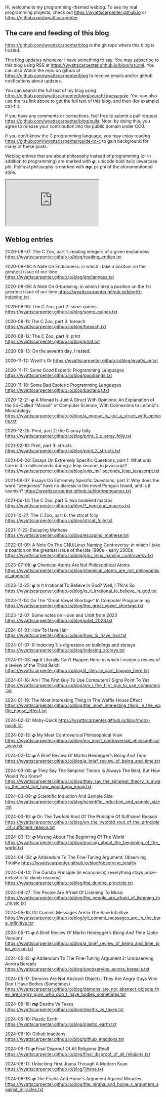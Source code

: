 Hi, welcome to my programming-themed weblog. To see my real programming projects, check out <https://wyattscarpenter.github.io> or <https://github.com/wyattscarpenter>.

## The care and feeding of this blog

<https://github.com/wyattscarpenter/blog> is the git repo where this blog is hosted.

This blog updates whenever I have something to say. You may subscribe to this blog using RSS at <https://wyattscarpenter.github.io/blog/rss.xml><!--Here's the rss as an html alternate link, although I don't know if anything honors this in any particular way.--><link rel="alternate" type="application/rss+xml" title="Wyatt S Carpenter’s Blog, RSS Feed" href="rss.xml"/>. You can also Watch the repo on github at <https://github.com/wyattscarpenter/blog> to receive emails and/or github notifications about updates.

You can search the full text of my blog using <https://github.com/wyattscarpenter/blog/search?q=example>. You can also use the rss link above to get the full text of this blog, and then (for example) ctrl-f it.

If you have any comments or corrections, feel free to submit a pull request <https://github.com/wyattscarpenter/blog/pulls>. Note: by doing this, you agree to release your contribution into the public domain under CC0.

If you don't know the C programming language, you may enjoy reading <https://github.com/wyattscarpenter/guide-to-c> to gain background for many of these posts.

Weblog entries that are about philosophy instead of programming (or in addition to programming) are marked with 𝝋, unicode bold italic lowercase phi. Political philosophy is marked with 𝝅𝝋, pi-phi of the aforementioned style.

<link rel="stylesheet" type="text/css" href="/style.css" /> <!-- This line is merely to style the page correctly in systems that respect such styling; it has no semantic meaning otherwise. -->

<iframe src="https://wyattscarpenter.github.io/the-webring-weblog-webring-widget/"></iframe>

## Weblog entries

2020-08-07: The C Zoo, part 1: reading integers of a given endianness <https://wyattscarpenter.github.io/blog/reading_endian.txt>

2020-08-08: A Note On Endianness: in which I take a position on the greatest issue of our time <https://wyattscarpenter.github.io/blog/endianness.txt>

2020-08-09: A Note On 0-Indexing: in which I take a position on the 1st greatest issue of our time <https://wyattscarpenter.github.io/blog/0-indexing.txt>

2020-08-10: The C Zoo, part 2: some quines <https://wyattscarpenter.github.io/blog/some_quines.txt>

2020-08-11: The C Zoo, part 3: foreach <https://wyattscarpenter.github.io/blog/foreach.txt>

2020-08-12: The C Zoo, part 4: print <https://wyattscarpenter.github.io/blog/print.txt>

2020-08-13: On the seventh day, I rested.

2020-11-12: Wyatt's Or <https://wyattscarpenter.github.io/blog/wyatts_or.txt>

2020-11-17: Some Good Esoteric Programming Languages <https://wyattscarpenter.github.io/blog/goodlangs.txt>

2020-11-18: Some Bad Esoteric Programming Languages <https://wyattscarpenter.github.io/blog/badlangs.txt>

2020-12-21: 𝝋 A Monad Is Just A Struct With Opinions: An Explanation of the So-Called "Monad" of Computer Science, With Connexions to Leibniz's Monadology <https://wyattscarpenter.github.io/blog/a_monad_is_just_a_struct_with_opinions.txt>

2020-12-25: Print, part 2: the C array folly <https://wyattscarpenter.github.io/blog/print_2_c_array_folly.txt>

2021-02-10: Print, part 3: structs <https://wyattscarpenter.github.io/blog/print_3_structs.txt>

2021-04-06: Essays On Extremely Specific Questions, part 1: What unix time is it in milliseconds during a leap second, in javascript? <https://wyattscarpenter.github.io/blog/unix_milliseconds_leap_javascript.txt>

2021-06-07: Essays On Extremely Specific Questions, part 2: Why does the word “penguinos” have no diaresis in the novel Penguin Island, and is it spanish? <https://wyattscarpenter.github.io/blog/penguinos.txt>

2021-06-13: The C Zoo, part 5: two bookend macros <https://wyattscarpenter.github.io/blog/2_bookend_macros.txt>

2021-10-27: The C Zoo, part 6: the strcat folly <https://wyattscarpenter.github.io/blog/strcat_folly.txt>

2021-11-23: Escaping Mathese <https://wyattscarpenter.github.io/blog/escaping_mathese.txt>

2022-01-09: A Note On The GNU/Linux Naming Controversy: in which I take a position on the greatest issue of the late 1990s - early 2000s <https://wyattscarpenter.github.io/blog/gnu_linux_naming_controversy.txt>

2023-07-08: 𝝋 Chemical Atoms Are Not Philosophical Atoms <https://wyattscarpenter.github.io/blog/chemical_atoms_are_not_philosophical_atoms.txt>

2023-10-22: 𝝋 Is It Irrational To Believe In God? Well, I Think So <https://wyattscarpenter.github.io/blog/is_it_irrational_to_believe_in_god.txt>

2023-11-13: On The “Great Vowel Shortage” In Computer Programming <https://wyattscarpenter.github.io/blog/the_great_vowel_shortage.txt>

2023-12-07: Some notes on Hoon and Urbit from 2023 <https://wyattscarpenter.github.io/blog/urbit_2023.txt>

2024-01-01: How To Have Hair <https://wyattscarpenter.github.io/blog/how_to_have_hair.txt>

2024-01-07: 0-Indexing 1: a digression on buildings and storeys <https://wyattscarpenter.github.io/blog/indexing_storeys.txt>

2024-01-08: 𝝅𝝋 It Literally Can’t Happen Here: in which I review a review of a review of the Third Reich <https://wyattscarpenter.github.io/blog/it_literally_cant_happen_here.txt>

2024-01-16: Am I The First Guy To Use Computers? Signs Point To Yes <https://wyattscarpenter.github.io/blog/am_i_the_first_guy_to_use_computers.txt>

2024-01-19: The Most Interesting Thing In The Waffle House Effect <https://wyattscarpenter.github.io/blog/the_most_interesting_thing_in_the_waffle_house_effect.txt>

2024-02-12: Moby-Quick <https://wyattscarpenter.github.io/blog/moby-quick.txt>

2024-02-13: 𝝋 My Most Controversial Philosophical View <https://wyattscarpenter.github.io/blog/my_most_controversial_philosophical_view.txt>

2024-02-14: 𝝋 A Brief Review Of Martin Heidegger’s _Being And Time_ <https://wyattscarpenter.github.io/blog/a_brief_review_of_being_and_time.txt>

2024-03-08: 𝝋 They Say The Simplest Theory Is Always The Best, But How Would You Know? <https://wyattscarpenter.github.io/blog/they_say_the_simplest_theory_is_always_the_best_but_how_would_you_know.txt>

2024-03-09: 𝝋 Scientific Induction And Sample Size <https://wyattscarpenter.github.io/blog/scientific_induction_and_sample_size.txt>

2024-03-10: 𝝋 On The Twofold Rout Of The Principle Of Sufficient Reason <https://wyattscarpenter.github.io/blog/on_the_twofold_rout_of_the_principle_of_sufficient_reason.txt>

2024-03-13: 𝝋 Musing About The Beginning Of The World <https://wyattscarpenter.github.io/blog/musing_about_the_beginning_of_the_world.txt>

2024-04-08: 𝝋 Addendum To The Fine-Tuning Argument: Observing Totality <https://wyattscarpenter.github.io/blog/observing_totality>

2024-04-14: The Dumbo Principle (in economics) (everything stays price-inelastic for dumb reasons) <https://wyattscarpenter.github.io/blog/the_dumbo_principle.txt>

2024-04-27: The People Are Afraid Of Listening To Music <https://wyattscarpenter.github.io/blog/the_people_are_afraid_of_listening_to_music.txt>

2024-05-10: Git Commit Messages Are In The Bare Infinitive <https://wyattscarpenter.github.io/blog/git_commit_messages_are_in_the_bare_infinitive.txt>

2024-05-11: 𝝋 A Brief Review Of Martin Heidegger’s _Being And Time_ (Joke Version) <https://wyattscarpenter.github.io/blog/a_brief_review_of_being_and_time_joke_version.txt>

2024-05-12: 𝝋 Addendum To The Fine-Tuning Argument 2: Unobserving Aurora Borealis <https://wyattscarpenter.github.io/blog/unobserving_aurora_borealis.txt>

2024-05-17: Demons Are Not Abstract Objects; They Are Angry Guys Who Don't Have Bodies (Sometimes) <https://wyattscarpenter.github.io/blog/demons_are_not_abstract_objects_they_are_angry_guys_who_don_t_have_bodies_sometimes.txt>

2024-05-18: 𝝅𝝋 Deaths Vs Taxes <https://wyattscarpenter.github.io/blog/deaths_vs_taxes.txt>

2024-05-19: Plastic Earth <https://wyattscarpenter.github.io/blog/plastic_earth.txt>

2024-06-10: Github Inactions <https://wyattscarpenter.github.io/blog/github_inactions.txt>

2024-06-11: 𝝋 Final Disproof Of All Religions (Real) <https://wyattscarpenter.github.io/blog/final_disproof_of_all_religions.txt>

2024-06-17: Unlocking First Jhana Through A Modern Koan <https://wyattscarpenter.github.io/blog/1jhana.txt>

2024-08-13: 𝝋 The Pirahã And Hume's Argument Against Miracles <https://wyattscarpenter.github.io/blog/the_piraha_and_hume_s_argument_against_miracles.txt>
